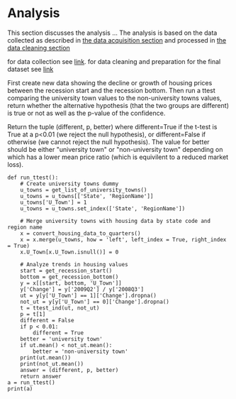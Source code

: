 # Analysis

This section discusses the analysis ... The analysis is based on the data collected as described in [the data acquisition section](...) and processed in [the data cleaning section](...)

for data collection see [link](...).  for data cleaning and preparation for the final dataset see [link](...)

First create new data showing the decline or growth of housing prices between the recession start and 
the recession bottom. Then run a ttest comparing the university town values to the non-university towns values, 
return whether the alternative hypothesis (that the two groups are different) is true or not as well as 
the p-value of the confidence. 

Return the tuple (different, p, better) where different=True if the t-test is True at a p<0.01 
(we reject the null hypothesis), or different=False if otherwise (we cannot reject the null hypothesis). 
The value for better should be either "university town" or "non-university town" depending on which has 
a lower mean price ratio (which is equivilent to a reduced market loss).

```
def run_ttest():    
    # Create university towns dummy
    u_towns = get_list_of_university_towns()
    u_towns = u_towns[['State', 'RegionName']]
    u_towns['U_Town'] = 1
    u_towns = u_towns.set_index(['State', 'RegionName'])
    
    # Merge university towns with housing data by state code and region name
    x = convert_housing_data_to_quarters()
    x = x.merge(u_towns, how = 'left', left_index = True, right_index = True)
    x.U_Town[x.U_Town.isnull()] = 0
    
    # Analyze trends in housing values
    start = get_recession_start()
    bottom = get_recession_bottom()
    y = x[[start, bottom, 'U_Town']]
    y['Change'] = y['2009Q2'] / y['2008Q3']
    ut = y[y['U_Town'] == 1]['Change'].dropna()
    not_ut = y[y['U_Town'] == 0]['Change'].dropna()
    t = ttest_ind(ut, not_ut)
    p = t[1]
    different = False
    if p < 0.01:
        different = True
    better = 'university town'
    if ut.mean() < not_ut.mean():
        better = 'non-university town'
    print(ut.mean())
    print(not_ut.mean())
    answer = (different, p, better)
    return answer
a = run_ttest()
print(a)
```
